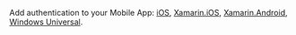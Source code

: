 Add authentication to your Mobile App: [iOS][ios-get-started-users], [Xamarin.iOS][xamarin-ios-get-started-users], [Xamarin.Android][xamarin-android-get-started-users], [Windows Universal][windows-get-started-users].


[windows-get-started-users]: /documentation/articles/app-service-mobile-dotnet-backend-windows-store-dotnet-get-started-users-preview
[xamarin-ios-get-started-users]: /documentation/articles/app-service-mobile-dotnet-backend-xamarin-ios-get-started-users-preview
[xamarin-android-get-started-users]: /documentation/articles/app-service-mobile-dotnet-backend-xamarin-android-get-started-users-preview
[ios-get-started-users]: /documentation/articles/app-service-mobile-dotnet-backend-ios-get-started-users-preview
